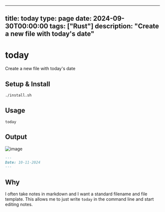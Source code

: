 
---
title: today
type: page
date: 2024-09-30T00:00:00
tags: ["Rust"]
description: "Create a new file with today's date"
---


# today

Create a new file with today's date

## Setup & Install
```sh
./install.sh
```

## Usage
```
today
```

## Output

![image](https://github.com/user-attachments/assets/523f750a-01e1-4182-b1be-7afe7f9ea2ec)

```md
---
Date: 10-11-2024
---
```

## Why
I often take notes in markdown and I want a standard filename and file template.
This allows me to just write `today` in the command line and start editing notes.

